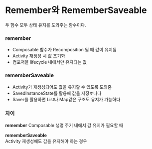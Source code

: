 # Remember와 RememberSaveable
두 함수 모두 상태 유지를 도와주는 함수이다.

### remember
+ Composable 함수가 Recomposition 될 때 값이 유지됨
+ Activity 재생성 시 값 초기화
+ 컴포저블 lifecycle 내에서만 유지되는 값

### rememberSaveable
+ Activity가 재생성되어도 값을 유지할 수 있도록 도와줌
+ SavedInstanceState를 활용해 값을 저장ㅎ나다
+ Saver를 활용하면 List나 Map같은 구조도 유지가 가능하다

### 차이 
**remember** Composable 생명 주기 내에서 값 유지가 필요할 때

**rememberSaveable**    
Activity 재생성에도 값을 유지해야 하는 경우

